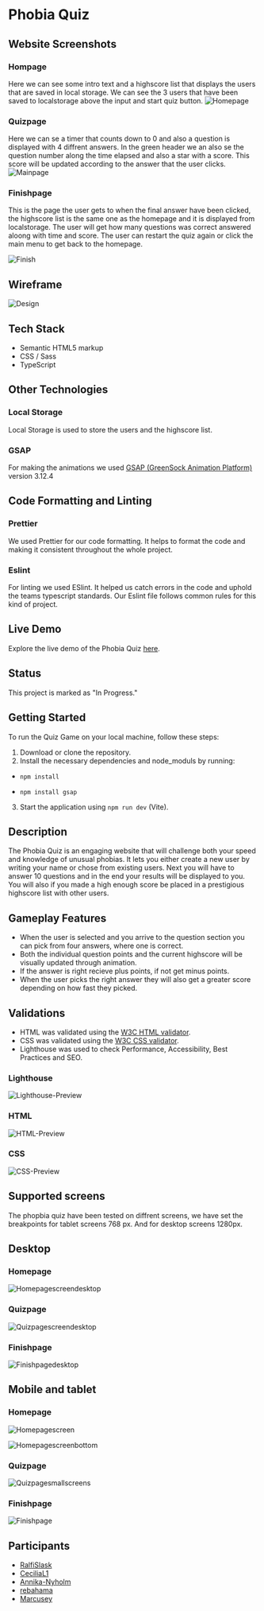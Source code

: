# Phobia Quiz


## Website Screenshots

### Hompage
Here we can see some intro text and a highscore list that displays the users that are saved in local storage. We can see the 3 users that have been saved to localstorage above the input and start quiz button.
![Homepage](./docs/website-screenshots/homepage.png)

### Quizpage


Here we can se a timer that counts down to 0 and also a question is displayed with 4 diffrent answers. In the green header we an also se the question number along the time elapsed and also a star with a score. This score will be updated according to the answer that the user clicks.
![Mainpage](./docs/website-screenshots/mainpage.png)

### Finishpage
This is the page the user gets to when the final answer have been clicked, the highscore list is the same one as the homepage and it is displayed from localstorage. The user will get how many questions was correct answered aloong with time and score. The user can restart the quiz again or click the main menu to get back to the homepage.

![Finish](./docs/website-screenshots/lastpage.png)

## Wireframe

![Design](./src/assets/design/Quiz-Design.jpg)

## Tech Stack

- Semantic HTML5 markup
- CSS / Sass
- TypeScript


## Other Technologies


### Local Storage

Local Storage is used to store the users and the highscore list.

### GSAP

For making the animations we used [GSAP (GreenSock Animation Platform)](https://gsap.com/) version 3.12.4

## Code Formatting and Linting

### Prettier

We used Prettier for our code formatting. It helps to format the code and making it consistent throughout the whole project.

### Eslint

For linting we used ESlint. It helped us catch errors in the code and uphold the teams typescript standards. Our Eslint file
follows common rules for this kind of project.

## Live Demo

Explore the live demo of the Phobia Quiz [here](https://medieinstitutet.github.io/fed23d-javascript-grundkurs-gruppuppgift-tangerinerna).

## Status

This project is marked as "In Progress."

## Getting Started

To run the Quiz Game on your local machine, follow these steps:

1. Download or clone the repository.
2. Install the necessary dependencies and node_moduls by running:
* `npm install`

* `npm install gsap`
3. Start the application using `npm run dev` (Vite).

## Description

The Phobia Quiz is an engaging website that will challenge both your speed and knowledge of unusual phobias. It lets you either create
a new user by writing your name or chose from existing users. Next you will have to answer 10 questions and in the end your results will be displayed to you. You will also if you made a high enough score be placed in a prestigious highscore list with other users.

## Gameplay Features

- When the user is selected and you arrive to the question section you can pick from four answers, where one is correct.
- Both the individual question points and the current highscore will be visually updated through animation.
- If the answer is right recieve plus points, if not get minus points.
- When the user picks the right answer they will also get a greater score depending on how fast they picked.

## Validations

- HTML was validated using the [W3C HTML validator](https://validator.w3.org/).
- CSS was validated using the [W3C CSS validator](https://jigsaw.w3.org/css-validator/).
- Lighthouse was used to check Performance, Accessibility, Best Practices and SEO.

### Lighthouse

![Lighthouse-Preview](./docs/validation/lighthouse.jpg)

### HTML

![HTML-Preview](./docs/validation/html-validation.jpg)

### CSS

![CSS-Preview](./docs/validation/css-validation.jpg)

## Supported screens
The phopbia quiz have been tested on diffrent screens, we have set the breakpoints for tablet screens 768 px. And for desktop screens 1280px.


## Desktop
### Homepage

![Homepagescreendesktop](./docs/website-screenshots/homepage-big-screen.png)

### Quizpage

![Quizpagescreendesktop](./docs/website-screenshots/quizpage-big-screen.png)


### Finishpage

![Finishpagedesktop](./docs/website-screenshots/finishedpage-big-screen.png)


## Mobile and tablet


### Homepage
![Homepagescreen](./docs/website-screenshots/homepage-small-screen.png)

![Homepagescreenbottom](./docs/website-screenshots/homepage-small-screen-bottom.png)


### Quizpage
![Quizpagesmallscreens](./docs/website-screenshots/quizpage-small-screen.png)


### Finishpage
![Finishpage](./docs/website-screenshots/finishedpage-small-screen.png)


## Participants

- [RalfiSlask](https://github.com/RalfiSlask)
- [CeciliaL1](https://github.com/CeciliaL1)
- [Annika-Nyholm](https://github.com/Annika-Nyholm)
- [rebahama](https://github.com/rebahama)
- [Marcusey](https://github.com/Marcusey)
